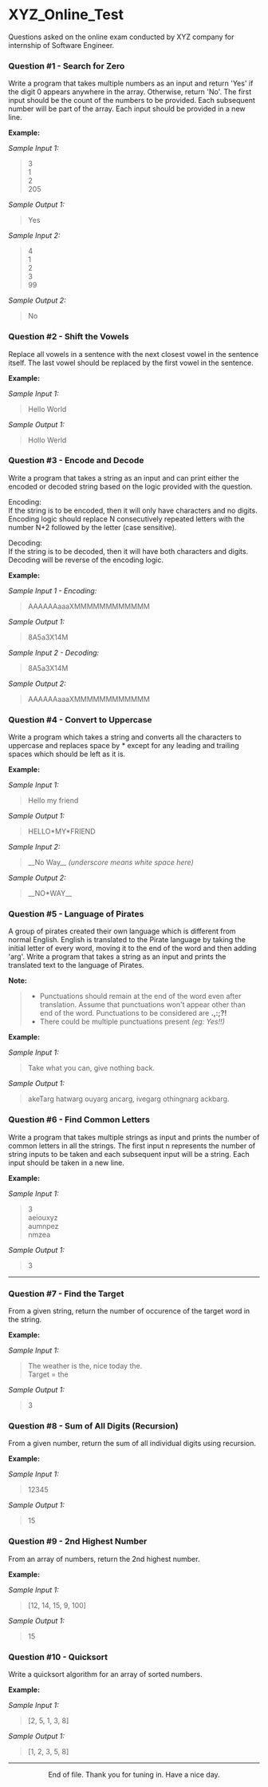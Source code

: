 # XYZ_Online_Test
Questions asked on the online exam conducted by XYZ company for internship of Software Engineer.

### Question #1 - Search for Zero
Write a program that takes multiple numbers as an input and return 'Yes' if the digit 0 appears anywhere in the array. Otherwise, return 'No'. The first input should be the count of the numbers to be provided. Each subsequent number will be part of the array. Each input should be provided in a new line.

**Example:**

*Sample Input 1:*  
> 3  
> 1  
> 2  
> 205

*Sample Output 1:*  
> Yes

*Sample Input 2:*  
> 4  
> 1  
> 2  
> 3  
> 99

*Sample Output 2:*  
> No

### Question #2 - Shift the Vowels
Replace all vowels in a sentence with the next closest vowel in the sentence itself. The last vowel should be replaced by the first vowel in the sentence.

**Example:**

*Sample Input 1:*  
> Hello World

*Sample Output 1:*  
> Hollo Werld

### Question #3 - Encode and Decode
Write a program that takes a string as an input and can print either the encoded or decoded string based on the logic provided with the question.

Encoding:  
If the string is to be encoded, then it will only have characters and no digits. Encoding logic should replace N consecutively repeated letters with the number N+2 followed by the letter (case sensitive).

Decoding:  
If the string is to be decoded, then it will have both characters and digits. Decoding will be reverse of the encoding logic.

**Example:**

*Sample Input 1 - Encoding:*  
> AAAAAAaaaXMMMMMMMMMMMM

*Sample Output 1:*  
> 8A5a3X14M

*Sample Input 2 - Decoding:*  
> 8A5a3X14M

*Sample Output 2:*  
> AAAAAAaaaXMMMMMMMMMMMM  

### Question #4 - Convert to Uppercase  
Write a program which takes a string and converts all the characters to uppercase and replaces space by * except for any leading and trailing spaces which should be left as it is.  

**Example:**  

*Sample Input 1:*  
> Hello my friend  

*Sample Output 1:*  
> HELLO\*MY\*FRIEND  

*Sample Input 2:*
> \_\_No Way\_\_ *(underscore means white space here)*  

*Sample Output 2:*  
> \_\_NO\*WAY\_\_    

### Question #5 - Language of Pirates
A group of pirates created their own language which is different from normal English. English is translated to the Pirate language by taking the initial letter of every word, moving it to the end of the word and then adding 'arg'. Write a program that takes a string as an input and prints the translated text to the language of Pirates.  

**Note:**  
> - Punctuations should remain at the end of the word even after translation. Assume that punctuations won't appear other than end of the word. Punctuations to be considered are **.,:;?!**  
> - There could be multiple punctuations present *(eg: Yes!!)*  

**Example:**  

*Sample Input 1:*  
> Take what you can, give nothing back. 

*Sample Output 1:*  
> akeTarg hatwarg ouyarg ancarg, ivegarg othingnarg ackbarg.  

### Question #6 - Find Common Letters  
Write a program that takes multiple strings as input and prints the number of common letters in all the strings. The first input n represents the number of string inputs to be taken and each subsequent input will be a string. Each input should be taken in a new line.  

**Example:**  

*Sample Input 1:*  
> 3  
> aeiouxyz  
> aumnpez  
> nmzea  

*Sample Output 1:*  
> 3  

---
### Question #7 - Find the Target  
From a given string, return the number of occurence of the target word in the string.  

**Example:**  

*Sample Input 1:*  
> The weather is the, nice today the.  
> Target = the  

*Sample Output 1:*  
> 3  

### Question #8 - Sum of All Digits (Recursion)  
From a given number, return the sum of all individual digits using recursion.  

**Example:**  

*Sample Input 1:*  
> 12345  

*Sample Output 1:*  
> 15  

### Question #9 - 2nd Highest Number
From an array of numbers, return the 2nd highest number.  

**Example:**  

*Sample Input 1:*  
> [12, 14, 15, 9, 100]  

*Sample Output 1:*  
> 15  

### Question #10 - Quicksort  
Write a quicksort algorithm for an array of sorted numbers.  

**Example:**  

*Sample Input 1:*  
> [2, 5, 1, 3, 8]  

*Sample Output 1:*  
> [1, 2, 3, 5, 8]  

---
<p align="center">End of file. Thank you for tuning in. Have a nice day.</p>

